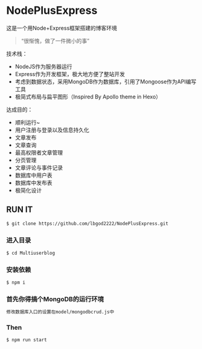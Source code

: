 # NodePlusExpress
这是一个用Node+Express框架搭建的博客环境

> “很惭愧，做了一件微小的事”

技术栈：
* NodeJS作为服务器运行
* Express作为开发框架，极大地方便了整站开发
* 考虑到数据状态，采用MongoDB作为数据库，引用了Mongoose作为API编写工具
* 极简式布局与扁平图形（Inspired By Apollo theme in Hexo）

达成目的：
* 顺利运行~
* 用户注册与登录以及信息持久化
* 文章发布
* 文章查询
* 最高权限者文章管理
* 分页管理
* 文章评论与事件记录
* 数据库中用户表
* 数据库中发布表
* 极简化设计

## RUN IT
```bash
$ git clone https://github.com/lbgod2222/NodePlusExpress.git
```
### 进入目录
```bash
$ cd Multiuserblog
```
### 安装依赖
```bash
$ npm i
```
### 首先你得搞个MongoDB的运行环境
```bash
修改数据库入口的设置在model/mongodbcrud.js中
```
### Then
```bash
$ npm run start
```


